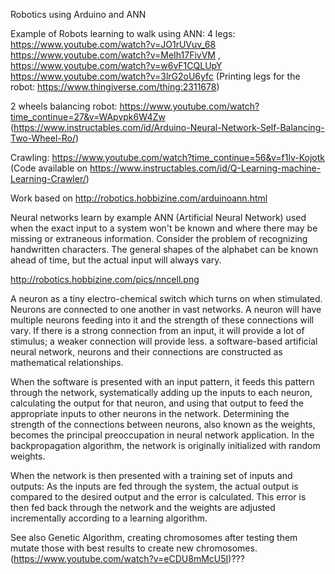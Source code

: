 Robotics using Arduino and ANN

Example of Robots learning to walk using ANN:
4 legs: https://www.youtube.com/watch?v=JO1rUVuv_68
https://www.youtube.com/watch?v=MeIh17FivVM  , https://www.youtube.com/watch?v=w6vF1CQLUpY
https://www.youtube.com/watch?v=3lrG2oU6yfc
(Printing legs for the robot: https://www.thingiverse.com/thing:2311678)

2 wheels balancing robot: https://www.youtube.com/watch?time_continue=27&v=WApvpk6W4Zw
(https://www.instructables.com/id/Arduino-Neural-Network-Self-Balancing-Two-Wheel-Ro/)

Crawling:
https://www.youtube.com/watch?time_continue=56&v=f1lv-Kojotk
(Code available on https://www.instructables.com/id/Q-Learning-machine-Learning-Crawler/)



Work based on http://robotics.hobbizine.com/arduinoann.html

Neural networks learn by example
ANN (Artificial Neural Network) used when the exact input to a system won't be known and where there may be missing or extraneous information.
Consider the problem of recognizing handwritten characters. The general shapes of the alphabet can be known ahead of time, but the actual input will always vary.

http://robotics.hobbizine.com/pics/nncell.png

A neuron as a tiny electro-chemical switch which turns on when stimulated. Neurons are connected to one another in vast networks. 
A neuron will have multiple neurons feeding into it and the strength of these connections will vary. 
If there is a strong connection from an input, it will provide a lot of stimulus; a weaker connection will provide less.
 a software-based artificial neural network, neurons and their connections are constructed as mathematical relationships. 
 
When the software is presented with an input pattern, it feeds this pattern through the network, 
systematically adding up the inputs to each neuron, calculating the output for that neuron, and using that output to feed the appropriate inputs to other neurons in the network.
Determining the strength of the connections between neurons, also known as the weights, becomes the principal preoccupation 
in neural network application. In the backpropagation algorithm, the network is originally initialized with random weights. 

When the network is then presented with a training set of inputs and outputs: 
As the inputs are fed through the system, the actual output is compared to the desired output and the error is calculated. 
This error is then fed back through the network and the weights are adjusted incrementally according to a learning algorithm. 






See also Genetic Algorithm, creating chromosomes after testing them mutate those with best results to create new chromosomes.
(https://www.youtube.com/watch?v=eCDU8mMcU5I)???
